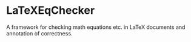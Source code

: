 # LaTeXEqChecker
A framework for checking math equations etc. in LaTeX documents and annotation of correctness.
